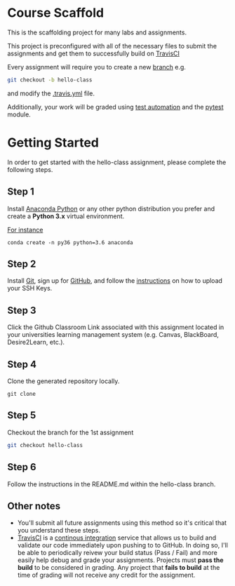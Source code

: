 # Course Scaffold

This is the scaffolding project for many labs and assignments.

This project is preconfigured with all of the necessary files to submit the assignments and get them to successfully build on [TravisCI](https://travis-ci.org)

Every assignment will require you to create a new [branch](https://git-scm.com/book/en/v2/Git-Branching-Basic-Branching-and-Merging) e.g.

```bash
git checkout -b hello-class
```

and modify the [.travis.yml](https://docs.travis-ci.com/user/customizing-the-build/) file. 

Additionally, your work will be graded using [test automation](https://en.wikipedia.org/wiki/Test_automation) and the [pytest](https://docs.pytest.org/en/latest/) module.

# Getting Started
In order to get started with the hello-class assignment, please complete the following steps.

## Step 1
Install [Anaconda Python](https://anaconda.org/) or any other python distribution you prefer and create a **Python 3.x** virtual environment.

[For instance](https://conda.io/docs/user-guide/tasks/manage-python.html)

```
conda create -n py36 python=3.6 anaconda
```

## Step 2
Install [Git](https://git-scm.com/), sign up for [GitHub](https://github.com/), and follow the [instructions](https://help.github.com/articles/connecting-to-github-with-ssh/) on how to upload your SSH Keys.

## Step 3
Click the Github Classroom Link associated with this assignment located in your universities learning management system (e.g. Canvas, BlackBoard, Desire2Learn, etc.).

## Step 4
Clone the generated repository locally.
```
git clone
```

## Step 5
Checkout the branch for the 1st assignment
```bash
git checkout hello-class
```

## Step 6
Follow the instructions in the README.md within the hello-class branch.

## Other notes

* You'll submit all future assignments using this method so it's critical that you understand these steps.
* [TravisCI](https://travis-ci.org/) is a [continous integration](https://en.wikipedia.org/wiki/Travis_CI) service that allows us to build and validate our code immediately upon pushing to to GitHub. In doing so, I'll be able to periodically reivew your build status (Pass / Fail) and more easily help debug and grade your assignments. Projects must __pass the build__ to be considered in grading. Any project that __fails to build__ at the time of grading will not receive any credit for the assignment.